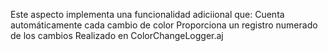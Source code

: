 
Este aspecto implementa una funcionalidad adiciional que:
  Cuenta automáticamente cada cambio de color
  Proporciona un registro numerado de los cambios
Realizado en ColorChangeLogger.aj
